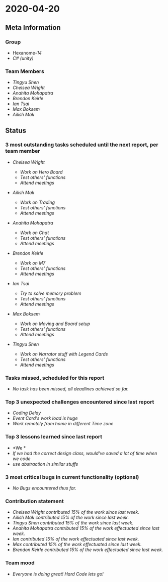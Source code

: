# 2020-04-20

## Meta Information

### Group

 * Hexanome-*14*
 * *C# (unity)*

### Team Members

 * *Tingyu Shen*
 * *Chelsea Wright*
 * *Anahita Mohapatra*
 * *Brendon Keirle*
 * *Ian Tsai*
 * *Max Boksem*
 * *Ailish Mak*

## Status

### 3 most outstanding tasks scheduled until the next report, per team member

 * *Chelsea Wright*
   * *Work on Hero Board*
   * *Test others' functions*
   * *Attend meetings*
   
   
 * *Ailish Mak*
   * *Work on Trading*
   * *Test others' functions*
   * *Attend meetings*
 
 
 * *Anahita Mohapatra*
   * *Work on Chat*
   * *Test others' functions*
   * *Attend meetings*
 
 * *Brendon Keirle*
   * *Work on M7*
   * *Test others' functions*
   * *Attend meetings*
 
 
 * *Ian Tsai*
   * *Try to solve memory problem*
   * *Test others' functions*
   * *Attend meetings*


 * *Max Boksem*
   * *Work on Moving and Board setup*
   * *Test others' functions*
   * *Attend meetings*
 
 
 * *Tingyu Shen*
   * *Work on Narrator stuff with Legend Cards*
   * *Test others' functions*
   * *Attend meetings*



### Tasks missed, scheduled for this report

 * *No task has been missed, all deadlines achieved so far.*

### Top 3 unexpected challenges encountered since last report

 * *Coding Delay*
 * *Event Card's work load is huge*
 * *Work remotely from home in different Time zone*
 

### Top 3 lessons learned since last report

   * *We *
   * *If we had the correct design class, would've saved a lot of time when we code*
   * *use abstraction in similar stuffs*

### 3 most critical bugs in current functionality (optional)

 * *No Bugs encountered thus far.*

### Contribution statement

 * *Chelsea Wright contributed 15% of the work since last week.*
 * *Ailish Mak contributed 15% of the work since last week.*
 * *Tingyu Shen contributed 15% of the work since last week.*
 * *Anahita Mohapatra contributed 15% of the work effectuated since last week.*
 * *Ian contributed 15% of the work effectuated since last week.*
 * *Max contributed 15% of the work effectuated since last week.*
 * *Brendon Keirle contributed 15% of the work effectuated since last week.*

### Team mood

 * *Everyone is doing great! Hard Code lets go!*
